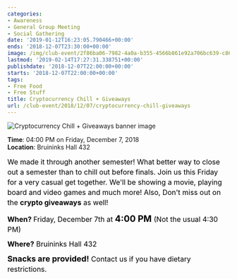 ```yaml
---
categories:
- Awareness
- General Group Meeting
- Social Gathering
date: '2019-01-12T16:23:05.790466+00:00'
ends: '2018-12-07T23:30:00+00:00'
image: /img/club-event/2f86ba06-7982-4a0a-b355-4566b861e92a706bc639-c861-4dd4-98f0-0c65ac0c4ddd.png
lastmod: '2019-02-14T17:27:31.338751+00:00'
publishdate: '2018-12-07T22:00:00+00:00'
starts: '2018-12-07T22:00:00+00:00'
tags:
- Free Food
- Free Stuff
title: Cryptocurrency Chill + Giveaways
url: /club-event/2018/12/07/cryptocurrency-chill-giveaways
---
```


<img src="/img/club-event/2f86ba06-7982-4a0a-b355-4566b861e92a706bc639-c861-4dd4-98f0-0c65ac0c4ddd.png" alt="Cryptocurrency Chill + Giveaways banner image" /><br>
    <p class="eventInfo">
        <strong>Time</strong>: 04:00 PM on Friday, December  7, 2018<br>
        <strong>Location</strong>: Bruininks Hall 432
    </p>
    <p style="margin: 0px 0px 10px 0px; line-height: 23px;"><span style="color: #000000; font-size: 16px;">We made it through another semester! What better way to close out a&nbsp;semester than to chill out before finals. Join us this Friday for&nbsp;a very casual get together. We'll be showing a movie, playing board and video games and much more! Also, Don't miss out on the <strong>crypto giveaways</strong> as well!&nbsp;</span></p>
<p style="margin: 0px 0px 10px 0px; line-height: 23px;"><span style="color: #000000; font-size: 16px;"><strong>When? </strong>Friday, December 7th at <span style="font-size: 20px;"><strong>4:00 PM&nbsp;</strong></span></span><span style="color: #000000; font-size: 16px;">(Not the usual 4:30 PM)</span></p>
<p style="margin: 0px 0px 10px 0px; line-height: 23px;"><span style="color: #000000; font-size: 16px;"><strong>Where?</strong> Bruininks Hall 432</span></p>
<p style="margin: 0px 0px 10px 0px; line-height: 23px;"><span style="color: #000000; font-size: 16px;"><span style="font-size: 18px;"><strong>Snacks are provided!</strong></span>&nbsp;Contact us if you have dietary restrictions.</span></p>